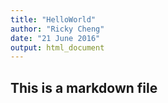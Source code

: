 ```yaml
---
title: "HelloWorld"
author: "Ricky Cheng"
date: "21 June 2016"
output: html_document
---
```

## This is a markdown file

